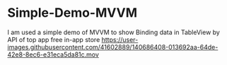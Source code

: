 # Simple-Demo-MVVM
 I am used a simple demo of MVVM to show Binding data in TableView by API of top app free in-app store
https://user-images.githubusercontent.com/41602889/140686408-013692aa-64de-42e8-8ec6-e31eca5da81c.mov

